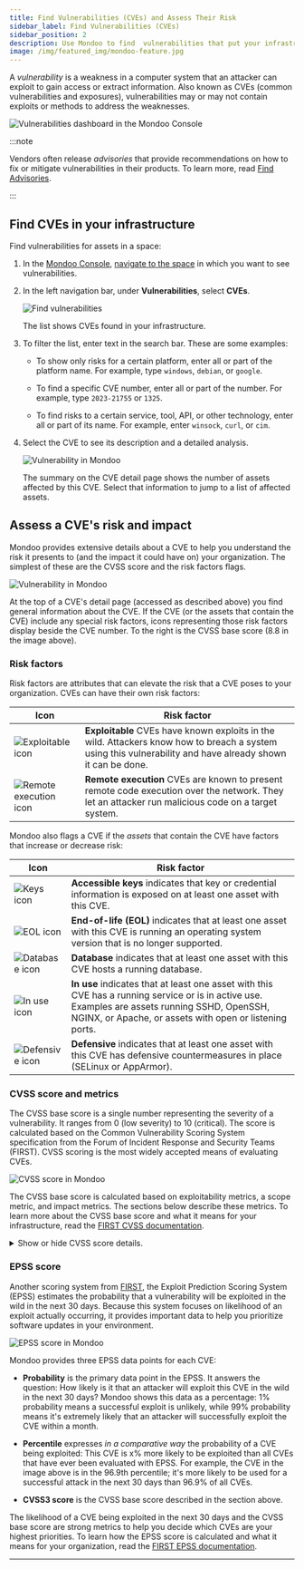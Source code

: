 ```yaml
---
title: Find Vulnerabilities (CVEs) and Assess Their Risk
sidebar_label: Find Vulnerabilities (CVEs)
sidebar_position: 2
description: Use Mondoo to find  vulnerabilities that put your infrastructure at risk
image: /img/featured_img/mondoo-feature.jpg
---
```


A _vulnerability_ is a weakness in a computer system that an attacker can exploit to gain access or extract information. Also known as CVEs (common vulnerabilities and exposures), vulnerabilities may or may not contain exploits or methods to address the weaknesses.

![Vulnerabilities dashboard in the Mondoo Console](/img/platform/security/vuln-dash.png)

:::note

Vendors often release _advisories_ that provide recommendations on how to fix or mitigate vulnerabilities in their products. To learn more, read [Find Advisories](/platform/security/vuln/advisories).

:::

## Find CVEs in your infrastructure

Find vulnerabilities for assets in a space:

1. In the [Mondoo Console](https://console.mondoo.com), [navigate to the space](/platform/start/navigate) in which you want to see vulnerabilities.

2. In the left navigation bar, under **Vulnerabilities**, select **CVEs**.

   ![Find vulnerabilities](/img/platform/security/cves.png)

   The list shows CVEs found in your infrastructure.

3. To filter the list, enter text in the search bar. These are some examples:

   - To show only risks for a certain platform, enter all or part of the platform name. For example, type `windows`, `debian`, or `google`.

   - To find a specific CVE number, enter all or part of the number. For example, type `2023-21755` or `1325`.

   - To find risks to a certain service, tool, API, or other technology, enter all or part of its name. For example, enter `winsock`, `curl`, or `cim`.

4. Select the CVE to see its description and a detailed analysis.

   ![Vulnerability in Mondoo](/img/platform/security/vulnerability-affected.png)

   The summary on the CVE detail page shows the number of assets affected by this CVE. Select that information to jump to a list of affected assets.

## Assess a CVE's risk and impact

Mondoo provides extensive details about a CVE to help you understand the risk it presents to (and the impact it could have on) your organization. The simplest of these are the CVSS score and the risk factors flags.

![Vulnerability in Mondoo](/img/platform/security/vulnerability-top.png)

At the top of a CVE's detail page (accessed as described above) you find general information about the CVE. If the CVE (or the assets that contain the CVE) include any special risk factors, icons representing those risk factors display beside the CVE number. To the right is the CVSS base score (8.8 in the image above).

### Risk factors

Risk factors are attributes that can elevate the risk that a CVE poses to your organization. CVEs can have their own risk factors:

| Icon                                                             | Risk factor                                                                                                                                                 |
| ---------------------------------------------------------------- | ----------------------------------------------------------------------------------------------------------------------------------------------------------- |
| ![Exploitable icon](/img/platform/security/exploitable.png)      | **Exploitable** CVEs have known exploits in the wild. Attackers know how to breach a system using this vulnerability and have already shown it can be done. |
| ![Remote execution icon](/img/platform/security/remote-exec.png) | **Remote execution** CVEs are known to present remote code execution over the network. They let an attacker run malicious code on a target system.          |

Mondoo also flags a CVE if the _assets_ that contain the CVE have factors that increase or decrease risk:

| Icon                                          | Risk factor                                                                              |
| --------------------------------------------- | ---------------------------------------------------------------------------------------- |
| ![Keys icon](/img/platform/security/keys.png) | **Accessible keys** indicates that key or credential information is exposed on at least one asset with this CVE.             |
| ![EOL icon](/img/platform/security/eol.png)   | **End-of-life (EOL)** indicates that at least one asset with this CVE is running an operating system version that is no longer supported. |
| ![Database icon](/img/platform/security/db.png) | **Database** indicates that at least one asset with this CVE hosts a running database.              |
| ![In use icon](/img/platform/security/use.png) | **In use** indicates that at least one asset with this CVE has a running service or is in active use. Examples are assets running SSHD, OpenSSH, NGINX, or Apache, or assets with open or listening ports. |
| ![Defensive icon](/img/platform/security/defensive.png) | **Defensive** indicates that at least one asset with this CVE has defensive countermeasures in place (SELinux or AppArmor). |

### CVSS score and metrics

The CVSS base score is a single number representing the severity of a vulnerability. It ranges from 0 (low severity) to 10 (critical). The score is calculated based on the Common Vulnerability Scoring System specification from the Forum of Incident Response and Security Teams (FIRST). CVSS scoring is the most widely accepted means of evaluating CVEs.

![CVSS score in Mondoo](/img/platform/security/vuln-cvss.png)

The CVSS base score is calculated based on exploitability metrics, a scope metric, and impact metrics. The sections below describe these metrics. To learn more about the CVSS base score and what it means for your infrastructure, read the [FIRST CVSS documentation](https://www.first.org/cvss/).

<details>
   <summary>Show or hide CVSS score details.</summary>

#### Exploitability metrics

These metrics reflect how easy the CVE is to exploit:

- **Attack vector** is the means by which an attacker can exploit a CVE, such as over a network. An exploit is more likely if an attacker can be access the vulnerable component remotely. Possible values are:

  - Network

  - Adjacent

  - Local

  - Physical

- **Attack complexity** indicates the amount of effort (beyond the attack itself), such as key theft or an additional attack. Possible values are:

  - Low

  - High

- **Privileges required** describes the level of access an attacker needs to succeed. Possible values are:

  - None (no privileges)

  - Low (basic privileges)

  - High (broad access to sensitive resources)

- **User interaction** reflects whether the attacker needs the help of an inside human user. Possible values are:

  - None (does not require another person)

  - Passive (requires an unknowing person)

  - Active (requires a willing participant)

#### Scope metric

The Scope metric indicates whether a vulnerability in one component has an impact on other resources beyond its security scope. Possible values are:

- Unchanged (can only affect resources managed by the same security authority)

- Changed (can spread outside the original security authority)

#### Impact metrics

These metrics reflect the possible results of the exploit:

- **Confidentiality** represents the portion of data the attacker has access to, how much confidentiality the victim loses. Possible values are:

- High (total loss of confidentiality)

- Low (some loss of confidentiality)

- None (no loss of confidentiality)

- **Integrity** evaluates how much the exploit diminishes the integrity of the victim's infrastructure. Possible values are:

  - High (for example, attacker can modify protected files with serious consequences)

  - Low (attacker has less control or consequences are not as serious)

  - None (no loss of integrity)

- **Availability** shows the impact to the availability of the exploited component. Possible values are:

  - High (total loss of availability)

  - Low (reduced performance or interruptions)

  - None (no impact on availability)

</details>

### EPSS score

Another scoring system from [FIRST](https://www.first.org), the Exploit Prediction Scoring System (EPSS) estimates the probability that a vulnerability will be exploited in the wild in the next 30 days. Because this system focuses on likelihood of an exploit actually occurring, it provides important data to help you prioritize software updates in your environment.

![EPSS score in Mondoo](/img/platform/security/vuln-epss.png)

Mondoo provides three EPSS data points for each CVE:

- **Probability** is the primary data point in the EPSS. It answers the question: How likely is it that an attacker will exploit this CVE in the wild in the next 30 days? Mondoo shows this data as a percentage: 1% probability means a successful exploit is unlikely, while 99% probability means it's extremely likely that an attacker will successfully exploit the CVE within a month.

- **Percentile** expresses _in a comparative way_ the probability of a CVE being exploited: This CVE is x% more likely to be exploited than all CVEs that have ever been evaluated with EPSS. For example, the CVE in the image above is in the 96.9th percentile; it's more likely to be used for a successful attack in the next 30 days than 96.9% of all CVEs.

- **CVSS3 score** is the CVSS base score described in the section above.

The likelihood of a CVE being exploited in the next 30 days and the CVSS base score are strong metrics to help you decide which CVEs are your highest priorities. To learn how the EPSS score is calculated and what it means for your organization, read the [FIRST EPSS documentation](https://www.first.org/epss/).

---

